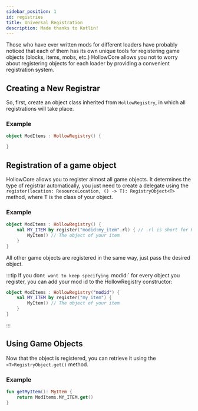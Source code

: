 ```yaml
---
sidebar_position: 1
id: registries
title: Universal Registration
description: Made thanks to Kotlin!
---
```


Those who have ever written mods for different loaders have probably noticed that each of them has its own unique tools
for registering game objects
(blocks, items, mobs, etc.)
HollowCore allows you
not to worry about registering objects for each loader by providing a convenient registration system.

## Creating a New Registrar

So, first, create an object class inherited from `HollowRegistry`, in which all registrations will take place.

### Example
```kt
object ModItems : HollowRegistry() {

}
```

## Registration of a game object

HollowCore allows you to register almost all game objects. It determines the type of registrar automatically, you just need to create a delegate using the `register(location: ResourceLocation, () -> T): RegistryObject<T>` method, where T is the class of your object.

### Example
```kt
object ModItems : HollowRegistry() {
    val MY_ITEM by register("modid:my_item".rl) { // .rl is short for ResourceLocation. 
        MyItem() // The object of your item
    }
}
```

All other game objects are registered in the same way, just pass the desired object.

:::tip
If you don`t want to keep specifying `modid:` for every object you register, you can add your mod id to the HollowRegistry constructor:
```kt
object ModItems : HollowRegistry("modid") {
    val MY_ITEM by register("my_item") {
        MyItem() // The object of your item
    }
}
```
:::

## Using Game Objects

Now that the object is registered, you can retrieve it using the `<T>RegistryObject.get()` method.

### Example
```kt
fun getMyItem(): MyItem {
    return ModItems.MY_ITEM.get()
}
```